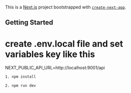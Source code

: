 This is a [Next.js](https://nextjs.org) project bootstrapped with [`create-next-app`](https://nextjs.org/docs/app/api-reference/cli/create-next-app).

## Getting Started

# create .env.local file and set variables key like this
NEXT_PUBLIC_API_URL=http://localhost:9001/api

```bash
1. npm install

2. npm run dev
